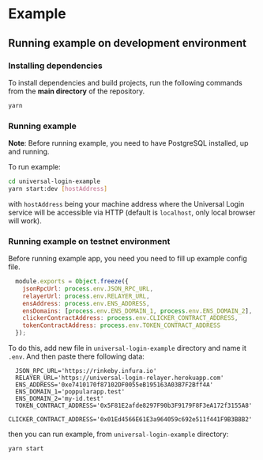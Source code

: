 # Example

## Running example on development environment

### Installing dependencies

To install dependencies and build projects, run the following commands from the **main directory** of the repository.
```sh
yarn
```

### Running example

**Note**: Before running example, you need to have PostgreSQL installed, up and running.

To run example:

```sh
cd universal-login-example
yarn start:dev [hostAddress]
```

with `hostAddress` being your machine address where the Universal Login service will be accessible via HTTP (default is `localhost`, only local browser will work).

### Running example on testnet environment

Before running example app, you need you need to fill up example config file.
```js
  module.exports = Object.freeze({
    jsonRpcUrl: process.env.JSON_RPC_URL,
    relayerUrl: process.env.RELAYER_URL,
    ensAddress: process.env.ENS_ADDRESS,
    ensDomains: [process.env.ENS_DOMAIN_1, process.env.ENS_DOMAIN_2],
    clickerContractAddress: process.env.CLICKER_CONTRACT_ADDRESS,
    tokenContractAddress: process.env.TOKEN_CONTRACT_ADDRESS
  });
```

To do this, add new file in `universal-login-example` directory and name it `.env`. And then paste there following data:
```
  JSON_RPC_URL='https://rinkeby.infura.io'
  RELAYER_URL='https://universal-login-relayer.herokuapp.com'
  ENS_ADDRESS='0xe7410170f87102DF0055eB195163A03B7F2Bff4A'
  ENS_DOMAIN_1='poppularapp.test'
  ENS_DOMAIN_2='my-id.test'
  TOKEN_CONTRACT_ADDRESS='0x5F81E2afde8297F90b3F9179F8F3eA172f3155A8'
  CLICKER_CONTRACT_ADDRESS='0x01Ed4566E61E3a964059c692e511f441F9B3B8B2'
```
then you can run example, from `universal-login-example` directory:
```
yarn start
```
